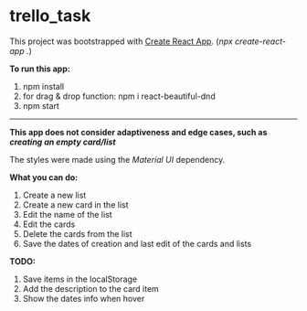 # trello_task
This project was bootstrapped with [Create React App](https://github.com/facebook/create-react-app). (<i>npx create-react-app .</i>)

<b>To run this app:</b>

1. npm install
2. for drag & drop function:
npm i react-beautiful-dnd
3. npm start
_______________________

<b>This app does not consider adaptiveness and edge cases, such as <i>creating an empty card/list</i></b>

The styles were made using the <i>Material UI</i> dependency.

<b>What you can do:</b>
1. Create a new list
2. Create a new card in the list
3. Edit the name of the list
4. Edit the cards
5. Delete the cards from the list
6. Save the dates of creation and last edit of the cards and lists


<b>TODO:</b>
1. Save items in the localStorage
2. Add the description to the card item
3. Show the dates info when hover